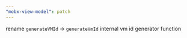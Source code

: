```yaml
---
"mobx-view-model": patch
---
```


rename `generateVMId` -> `generateVmId` internal vm id generator function
